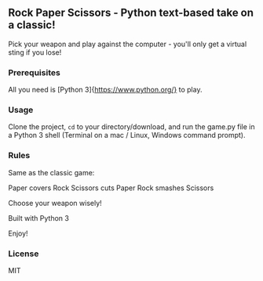 ## Rock Paper Scissors - Python text-based take on a classic!

Pick your weapon and play against the computer - you'll only get a virtual sting if you lose!

### Prerequisites

All you need is [Python 3]{https://www.python.org/} to play.

### Usage
Clone the project, <code>cd</code> to your directory/download, and run the game.py file in a Python 3 shell (Terminal on a mac / Linux, Windows command prompt).

### Rules
Same as the classic game:

Paper covers Rock  Scissors cuts Paper  Rock smashes Scissors

Choose your weapon wisely!

Built with Python 3

Enjoy!

### License 
MIT
